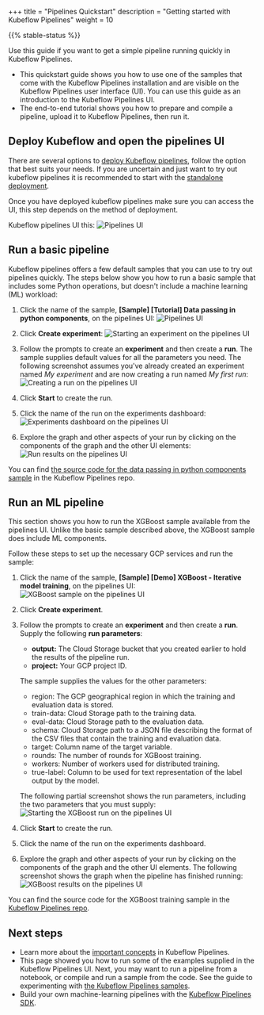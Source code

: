 +++
title = "Pipelines Quickstart"
description = "Getting started with Kubeflow Pipelines"
weight = 10
                    
{{% stable-status %}}

Use this guide if you want to get a simple pipeline running quickly in
Kubeflow Pipelines.

* This quickstart guide shows you how to use one of the samples that come with 
  the Kubeflow Pipelines installation and are visible on the Kubeflow Pipelines
  user interface (UI). You can use this guide as an introduction to the 
  Kubeflow Pipelines UI.
* The end-to-end tutorial shows you how to prepare and compile a pipeline, 
  upload it to Kubeflow Pipelines, then run it.

## Deploy Kubeflow and open the pipelines UI

There are several options to [deploy Kubeflow pipelines](/docs/installation/), follow the option that best suits your needs. If you are uncertain and just want to try out kubeflow pipelines it is recommended to start with the [standalone deployment](/docs/installation/standalone-deployment.md).

Once you have deployed kubeflow pipelines make sure you can access the UI, this step depends on the method of deployment. 

Kubeflow pipelines UI
  this:
  <img src="/docs/images/pipelines-ui.png" 
    alt="Pipelines UI"
    class="mt-3 mb-3 border border-info rounded">

## Run a basic pipeline

Kubeflow pipelines offers a few default samples that you can use to try out
pipelines quickly. The steps below show you how to run a basic sample that
includes some Python operations, but doesn't include a machine learning (ML) 
workload:

1. Click the name of the sample, **\[Sample\] [Tutorial] Data passing in python components**, on the pipelines 
  UI:
  <img src="/docs/images/click-pipeline-sample.png" 
    alt="Pipelines UI"
    class="mt-3 mb-3 border border-info rounded">

1. Click **Create experiment**:
  <img src="/docs/images/pipelines-start-experiment.png" 
    alt="Starting an experiment on the pipelines UI"
    class="mt-3 mb-3 border border-info rounded">

1. Follow the prompts to create an **experiment** and then create a **run**. 
  The sample supplies default values for all the parameters you need. The 
  following screenshot assumes you've already created an experiment named
  _My experiment_ and are now creating a run named _My first run_:
  <img src="/docs/images/pipelines-start-run.png" 
    alt="Creating a run on the pipelines UI"
    class="mt-3 mb-3 border border-info rounded">

1. Click **Start** to create the run.
1. Click the name of the run on the experiments dashboard:
  <img src="/docs/images/pipelines-experiments-dashboard.png" 
    alt="Experiments dashboard on the pipelines UI"
    class="mt-3 mb-3 border border-info rounded">

1. Explore the graph and other aspects of your run by clicking on the 
  components of the graph and the other UI elements:
  <img src="/docs/images/pipelines-basic-run.png" 
    alt="Run results on the pipelines UI"
    class="mt-3 mb-3 border border-info rounded">

You can find [the source code for the data passing in python components sample](https://github.com/kubeflow/pipelines/blob/2b95c002b741fadb6ddd2aa364c6a5b55ea78edd/samples/tutorials/Data%20passing%20in%20python%20components/Data%20passing%20in%20python%20components%20-%20Files.py)
in the Kubeflow Pipelines repo.

## Run an ML pipeline

This section shows you how to run the XGBoost sample available
from the pipelines UI. Unlike the basic sample described above, the
XGBoost sample does include ML components. 

Follow these steps to set up the necessary GCP services and run the sample:

1. Click the name of the sample, 
  **\[Sample\] [Demo] XGBoost - Iterative model training**, on the pipelines 
  UI:
  <img src="/docs/images/click-xgboost-sample.png" 
    alt="XGBoost sample on the pipelines UI"
    class="mt-3 mb-3 border border-info rounded">

1. Click **Create experiment**.
1. Follow the prompts to create an **experiment** and then create a **run**.
  Supply the following **run parameters**:

    * **output:** The Cloud Storage bucket that you created earlier to hold the
    results of the pipeline run.
    * **project:** Your GCP project ID.

    The sample supplies the values for the other parameters:

    * region: The GCP geographical region in which the training and evaluation
    data is stored.
    * train-data: Cloud Storage path to the training data.
    * eval-data: Cloud Storage path to the evaluation data.
    * schema: Cloud Storage path to a JSON file describing the format of the
    CSV files that contain the training and evaluation data.
    * target: Column name of the target variable.
    * rounds: The number of rounds for XGBoost training.
    * workers: Number of workers used for distributed training.
    * true-label: Column to be used for text representation of the label output
    by the model.

    The following partial screenshot shows the run parameters, including the 
    two parameters that you must supply:
    <img src="/docs/images/pipelines-start-xgboost-run.png" 
      alt="Starting the XGBoost run on the pipelines UI"
      class="mt-3 mb-3 border border-info rounded">

1. Click **Start** to create the run.
1. Click the name of the run on the experiments dashboard.
1. Explore the graph and other aspects of your run by clicking on the 
  components of the graph and the other UI elements. The following screenshot
  shows the graph when the pipeline has finished running:
    <img src="/docs/images/pipelines-xgboost-graph.png" 
      alt="XGBoost results on the pipelines UI"
      class="mt-3 mb-3 border border-info rounded">

You can find the source code for the XGBoost training sample in the 
[Kubeflow Pipelines 
repo](https://github.com/kubeflow/pipelines/tree/master/samples/core/xgboost_training_cm).


## Next steps

* Learn more about the 
  [important concepts](/docs/components/pipelines/concepts/) in Kubeflow
  Pipelines.
* This page showed you how to run some of the examples supplied in the Kubeflow
  Pipelines UI. Next, you may want to run a pipeline from a notebook, or compile 
  and run a sample from the code. See the guide to experimenting with
  [the Kubeflow Pipelines samples](/docs/components/pipelines/tutorials/build-pipeline/).
* Build your own machine-learning pipelines with the [Kubeflow Pipelines 
  SDK](/docs/components/pipelines/sdk/sdk-overview/).
